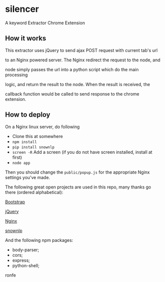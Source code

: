 # silencer
A keyword Extractor Chrome Extension

## How it works

This extractor uses jQuery to send ajax POST request with current tab's url

to an Nginx powered server. The Nginx redirect the request to the node, and 

node simply passes the url into a python script which do the main processing

logic, and return the result to the node. When the result is received, the 

callback function would be called to send response to the chrome extension.


## How to deploy

On a Nginx linux server, do following

* Clone this at somewhere
* `npm install`
* `pip install snownlp`
* `screen -R` Add a screen (if you do not have screen installed, install at first)
* `node app`

Then you should change the `public/popup.js` for the appropriate Nginx settings you've made.

The following great open projects are used in this repo, many thanks go there (ordered alphabetical):

[Bootstrap](https://github.com/twbs/bootstrap )

[jQuery](https://github.com/jquery/jquery )

[Nginx](https://github.com/nginx/nginx )

[snownlp](https://github.com/isnowfy/snownlp )

And the following npm packages:

* body-parser;
* cors;
* express;
* python-shell;

ronfe
